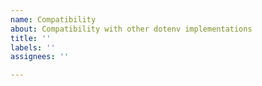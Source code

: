 ```yaml
---
name: Compatibility
about: Compatibility with other dotenv implementations
title: ''
labels: ''
assignees: ''

---
```



